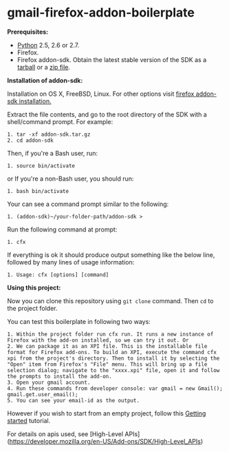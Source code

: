 # gmail-firefox-addon-boilerplate
**Prerequisites:**
* [Python](http://www.python.org/) 2.5, 2.6 or 2.7.
* Firefox.
* Firefox addon-sdk. Obtain the latest stable version of the SDK as a [tarball](https://ftp.mozilla.org/pub/mozilla.org/labs/jetpack/jetpack-sdk-latest.tar.gz) or a [zip file](https://ftp.mozilla.org/pub/mozilla.org/labs/jetpack/jetpack-sdk-latest.zip).

**Installation of addon-sdk:**

Installation on OS X, FreeBSD, Linux. For other options visit [firefox addon-sdk installation.](https://developer.mozilla.org/en-US/Add-ons/SDK/Tutorials/Installation)

Extract the file contents, and go to the root directory of the SDK with a shell/command prompt. 
For example:
```
1. tar -xf addon-sdk.tar.gz
2. cd addon-sdk
```
Then, if you're a Bash user, run:

```1. source bin/activate``` 

or If you're a non-Bash user, you should run: 

```1. bash bin/activate```

Your can see a command prompt similar to the following:

```1. (addon-sdk)~/your-folder-path/addon-sdk >```

Run the following command at prompt:

```1. cfx```

If everything is ok it should produce output something like the below line, followed by many lines of usage information:

```1. Usage: cfx [options] [command]```

**Using this project:**

Now you can clone this repository using ```git clone``` command. Then ```cd``` to the project folder.

You can test this boilerplate in following two ways:
```
1. Within the project folder run cfx run. It runs a new instance of Firefox with the add-on installed, so we can try it out. Or
2. We can package it as an XPI file. This is the installable file format for Firefox add-ons. To build an XPI, execute the command cfx xpi from the project's directory. Then to install it by selecting the "Open" item from Firefox's "File" menu. This will bring up a file selection dialog; navigate to the "xxxx.xpi" file, open it and follow the prompts to install the add-on.
3. Open your gmail account.
4. Run these commands from developer console: var gmail = new Gmail(); gmail.get.user_email();
5. You can see your email-id as the output.
```
However if you wish to start from an empty project, follow this [Getting started](https://developer.mozilla.org/en-US/Add-ons/SDK/Tutorials/Getting_started) tutorial.

For details on apis used, see [High-Level APIs] (https://developer.mozilla.org/en-US/Add-ons/SDK/High-Level_APIs)
